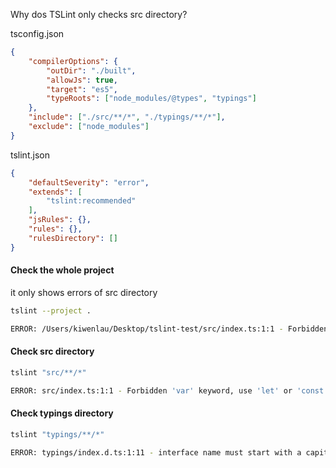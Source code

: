 Why dos TSLint only checks src directory?

tsconfig.json

```json
{
    "compilerOptions": {
        "outDir": "./built",
        "allowJs": true,
        "target": "es5",
        "typeRoots": ["node_modules/@types", "typings"]
    },
    "include": ["./src/**/*", "./typings/**/*"],
    "exclude": ["node_modules"]
}
```

tslint.json

```json
{
    "defaultSeverity": "error",
    "extends": [
        "tslint:recommended"
    ],
    "jsRules": {},
    "rules": {},
    "rulesDirectory": []
}
```

#### Check the whole project

it only shows errors of src directory

```bash
tslint --project .

ERROR: /Users/kiwenlau/Desktop/tslint-test/src/index.ts:1:1 - Forbidden 'var' keyword, use 'let' or 'const' instead
```

#### Check src directory

```bash
tslint "src/**/*"

ERROR: src/index.ts:1:1 - Forbidden 'var' keyword, use 'let' or 'const' instead
```

#### Check typings directory

```bash
tslint "typings/**/*"

ERROR: typings/index.d.ts:1:11 - interface name must start with a capitalized I
```